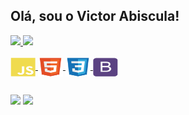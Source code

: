 ## Olá, sou o Victor Abiscula!
 <div>
  <a href="https://github.com/Abiscula">
  <img height="180em" src="https://github-readme-stats.vercel.app/api?username=Abiscula&show_icons=true&theme=onedark&include_all_commits=true&count_private=true"/>
  <img height="180em" src="https://github-readme-stats.vercel.app/api/top-langs?username=Abiscula&_count=16&theme=onedark"/>
</div>
<div style="display: inline_block"><br>
  <img align="center" alt="Abiscula-Js" height="30" width="40" src="https://raw.githubusercontent.com/devicons/devicon/master/icons/javascript/javascript-plain.svg">
  <img align="center" alt="Abiscula-HTML" height="30" width="40" src="https://raw.githubusercontent.com/devicons/devicon/master/icons/html5/html5-original.svg">
  <img align="center" alt="Abiscula-CSS" height="30" width="40" src="https://raw.githubusercontent.com/devicons/devicon/master/icons/css3/css3-original.svg">
  <img align="center" alt="Abiscula-CSS" height="30" width="40" src="https://raw.githubusercontent.com/devicons/devicon/master/icons/bootstrap/bootstrap-plain.svg">
</div>

 
  
  ##
 
<div> 
    <a href="https://www.instagram.com/kenpxz/" target="_blank"><img src="https://img.shields.io/badge/-Instagram-%23E4405F?style=for-the-badge&logo=instagram&logoColor=white" target="_blank"></a>
    <a href="https://www.linkedin.com/in/abiscula/" target="_blank"><img src="https://img.shields.io/badge/-LinkedIn-%230077B5?style=for-the-badge&logo=linkedin&logoColor=white" target="_blank"></a> 
</div>
